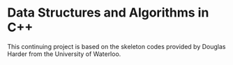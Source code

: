 # Data Structures and Algorithms in C++
This continuing project is based on the skeleton codes provided by Douglas Harder from the University of Waterloo.
